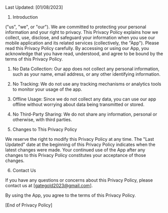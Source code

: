 Last Updated: [01/08/2023]

1. Introduction

("us", "we", or "our"). We are committed to protecting your personal information and your right to privacy. This Privacy Policy explains how we collect, use, disclose, and safeguard your information when you use our mobile application and its related services (collectively, the "App"). Please read this Privacy Policy carefully. By accessing or using our App, you acknowledge that you have read, understood, and agree to be bound by the terms of this Privacy Policy.

1. No Data Collection:
Our app does not collect any personal information, such as your name, email address, or any other identifying information.

2. No Tracking:
We do not use any tracking mechanisms or analytics tools to monitor your usage of the app.

3. Offline Usage:
Since we do not collect any data, you can use our app offline without worrying about data being transmitted or stored.

4. No Third-Party Sharing:
We do not share any information, personal or otherwise, with third parties.

5. Changes to This Privacy Policy

We reserve the right to modify this Privacy Policy at any time. The "Last Updated" date at the beginning of this Privacy Policy indicates when the latest changes were made. Your continued use of the App after any changes to this Privacy Policy constitutes your acceptance of those changes.

6. Contact Us

If you have any questions or concerns about this Privacy Policy, please contact us at [gategold2023@gmail.com].

By using the App, you agree to the terms of this Privacy Policy.

[End of Privacy Policy]
